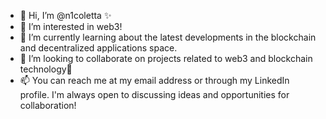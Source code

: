 - 👋 Hi, I’m @n1coletta ✨   
- 👀 I’m interested in web3!  
- 🌱 I’m currently learning about the latest developments in the blockchain and decentralized applications space.
- 💞️ I’m looking to collaborate on projects related to web3 and blockchain technology👀 
- 📫 You can reach me at my email address or through my LinkedIn profile. I'm always open to discussing ideas and opportunities for collaboration!   

<!--- 
n1coletta/n1coletta is a ✨ special ✨ repository because its `README.md` (this file) appears on your GitHub profile.
You can click the Preview link to take a look at your changes.
--->
 
